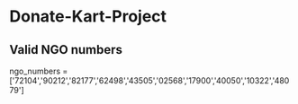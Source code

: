 # Donate-Kart-Project

## Valid NGO numbers 

ngo_numbers = ['72104','90212','82177','62498','43505','02568','17900','40050','10322','48079']

